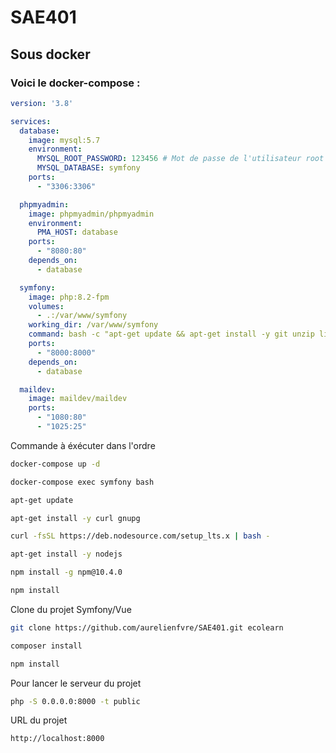 # SAE401
## Sous docker
### Voici le docker-compose :
```yaml
version: '3.8'

services:
  database:
    image: mysql:5.7
    environment:
      MYSQL_ROOT_PASSWORD: 123456 # Mot de passe de l'utilisateur root
      MYSQL_DATABASE: symfony
    ports:
      - "3306:3306"

  phpmyadmin:
    image: phpmyadmin/phpmyadmin
    environment:
      PMA_HOST: database
    ports:
      - "8080:80"
    depends_on:
      - database

  symfony:
    image: php:8.2-fpm
    volumes:
      - .:/var/www/symfony
    working_dir: /var/www/symfony
    command: bash -c "apt-get update && apt-get install -y git unzip libpng-dev libonig-dev libxml2-dev curl gnupg && docker-php-ext-install pdo pdo_mysql && curl -sS https://getcomposer.org/installer | php -- --install-dir=/usr/local/bin --filename=composer && curl -sS https://deb.nodesource.com/setup_14.x | bash - && apt-get install -y nodejs && tail -f /dev/null"
    ports:
      - "8000:8000"
    depends_on:
      - database

  maildev:
    image: maildev/maildev
    ports:
      - "1080:80"
      - "1025:25"


```
Commande à éxécuter dans l'ordre

```bash
docker-compose up -d
```
```bash
docker-compose exec symfony bash
```
```bash
apt-get update
```
```bash
apt-get install -y curl gnupg
```
```bash
curl -fsSL https://deb.nodesource.com/setup_lts.x | bash -
```
```bash
apt-get install -y nodejs
```
```bash
npm install -g npm@10.4.0
```
```bash
npm install
```
Clone du projet Symfony/Vue
```bash
git clone https://github.com/aurelienfvre/SAE401.git ecolearn
```
```bash
composer install
```
```bash
npm install
```
Pour lancer le serveur du projet
```bash
php -S 0.0.0.0:8000 -t public
```
URL du projet
```bash
http://localhost:8000
```
